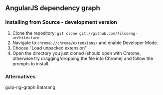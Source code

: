 ## AngularJS dependency graph

### Installing from Source - development version

1.  Clone the repository: `git clone git://github.com/filso/ng-architecture`
2.  Navigate to `chrome://chrome/extensions/` and enable Developer Mode.
3.  Choose "Load unpacked extension"
4.  Open the directory you just cloned (should open with Chrome, otherwise try dragging/dropping the file into Chrome) and follow the prompts to install.


### Alternatives

gulp-ng-graph
Batarang